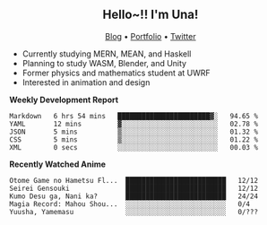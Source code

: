 <h2 align="center">
  Hello~!! I'm Una!
</h2>

<p align="center">
  <a href="https://anarchy.website/">Blog</a> &bull;
  <a href="https://una-ada.github.io/">Portfolio</a> &bull;
  <a href="https://twitter.com/unaxiii">Twitter</a>
</p>

- Currently studying MERN, MEAN, and Haskell
- Planning to study WASM, Blender, and Unity
- Former physics and mathematics student at UWRF
- Interested in animation and design

**Weekly Development Report**

<!--START_SECTION:waka-->

```text
Markdown   6 hrs 54 mins   ███████████████████████▓░   94.65 %
YAML       12 mins         ▓░░░░░░░░░░░░░░░░░░░░░░░░   02.78 %
JSON       5 mins          ▒░░░░░░░░░░░░░░░░░░░░░░░░   01.32 %
CSS        5 mins          ▒░░░░░░░░░░░░░░░░░░░░░░░░   01.22 %
XML        0 secs          ░░░░░░░░░░░░░░░░░░░░░░░░░   00.03 %
```

<!--END_SECTION:waka-->

**Recently Watched Anime**

<!-- RECENT-ANIME:START -->

    Otome Game no Hametsu Fl...  █████████████████████████   12/12
    Seirei Gensouki              █████████████████████████   12/12
    Kumo Desu ga, Nani ka?       █████████████████████████   24/24
    Magia Record: Mahou Shou...  ░░░░░░░░░░░░░░░░░░░░░░░░░   0/4
    Yuusha, Yamemasu             ░░░░░░░░░░░░░░░░░░░░░░░░░   0/???
<!-- RECENT-ANIME:END -->
